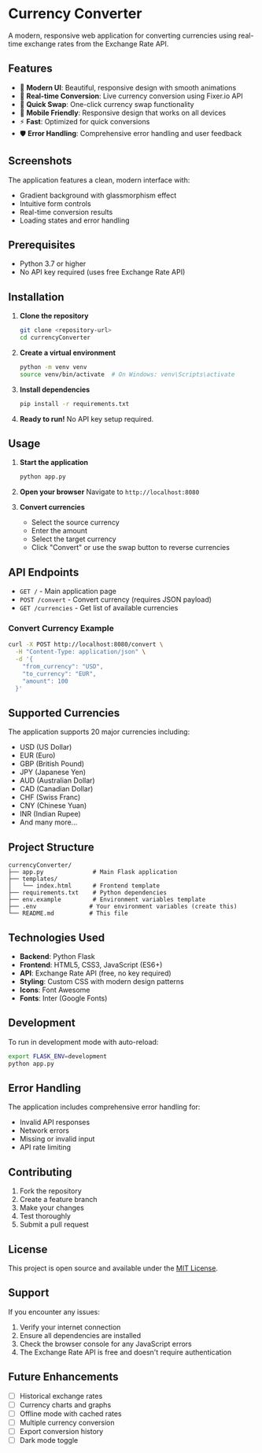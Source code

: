# Currency Converter

A modern, responsive web application for converting currencies using real-time exchange rates from the Exchange Rate API.

## Features

- 🎨 **Modern UI**: Beautiful, responsive design with smooth animations
- 💱 **Real-time Conversion**: Live currency conversion using Fixer.io API
- 🔄 **Quick Swap**: One-click currency swap functionality
- 📱 **Mobile Friendly**: Responsive design that works on all devices
- ⚡ **Fast**: Optimized for quick conversions
- 🛡️ **Error Handling**: Comprehensive error handling and user feedback

## Screenshots

The application features a clean, modern interface with:
- Gradient background with glassmorphism effect
- Intuitive form controls
- Real-time conversion results
- Loading states and error handling

## Prerequisites

- Python 3.7 or higher
- No API key required (uses free Exchange Rate API)

## Installation

1. **Clone the repository**
   ```bash
   git clone <repository-url>
   cd currencyConverter
   ```

2. **Create a virtual environment**
   ```bash
   python -m venv venv
   source venv/bin/activate  # On Windows: venv\Scripts\activate
   ```

3. **Install dependencies**
   ```bash
   pip install -r requirements.txt
   ```

4. **Ready to run!** No API key setup required.

## Usage

1. **Start the application**
   ```bash
   python app.py
   ```

2. **Open your browser**
   Navigate to `http://localhost:8080`

3. **Convert currencies**
   - Select the source currency
   - Enter the amount
   - Select the target currency
   - Click "Convert" or use the swap button to reverse currencies

## API Endpoints

- `GET /` - Main application page
- `POST /convert` - Convert currency (requires JSON payload)
- `GET /currencies` - Get list of available currencies

### Convert Currency Example

```bash
curl -X POST http://localhost:8080/convert \
  -H "Content-Type: application/json" \
  -d '{
    "from_currency": "USD",
    "to_currency": "EUR",
    "amount": 100
  }'
```

## Supported Currencies

The application supports 20 major currencies including:
- USD (US Dollar)
- EUR (Euro)
- GBP (British Pound)
- JPY (Japanese Yen)
- AUD (Australian Dollar)
- CAD (Canadian Dollar)
- CHF (Swiss Franc)
- CNY (Chinese Yuan)
- INR (Indian Rupee)
- And many more...

## Project Structure

```
currencyConverter/
├── app.py              # Main Flask application
├── templates/
│   └── index.html      # Frontend template
├── requirements.txt    # Python dependencies
├── env.example         # Environment variables template
├── .env               # Your environment variables (create this)
└── README.md          # This file
```

## Technologies Used

- **Backend**: Python Flask
- **Frontend**: HTML5, CSS3, JavaScript (ES6+)
- **API**: Exchange Rate API (free, no key required)
- **Styling**: Custom CSS with modern design patterns
- **Icons**: Font Awesome
- **Fonts**: Inter (Google Fonts)

## Development

To run in development mode with auto-reload:

```bash
export FLASK_ENV=development
python app.py
```

## Error Handling

The application includes comprehensive error handling for:
- Invalid API responses
- Network errors
- Missing or invalid input
- API rate limiting

## Contributing

1. Fork the repository
2. Create a feature branch
3. Make your changes
4. Test thoroughly
5. Submit a pull request

## License

This project is open source and available under the [MIT License](LICENSE).

## Support

If you encounter any issues:
1. Verify your internet connection
2. Ensure all dependencies are installed
3. Check the browser console for any JavaScript errors
4. The Exchange Rate API is free and doesn't require authentication

## Future Enhancements

- [ ] Historical exchange rates
- [ ] Currency charts and graphs
- [ ] Offline mode with cached rates
- [ ] Multiple currency conversion
- [ ] Export conversion history
- [ ] Dark mode toggle